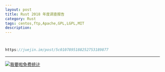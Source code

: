 ```yaml
---
layout: post
title: Rust 2018 年度调查报告
category: Rust
tags: centos,ftp,Apache,GPL,LGPL,MIT
description: 
---
```



```javascript


https://juejin.im/post/5c0107895188252753189877


```

---


<script language="javascript" type="text/javascript" src="//js.users.51.la/19176892.js"></script>
<noscript><a href="//www.51.la/?19176892" target="_blank"><img alt="&#x6211;&#x8981;&#x5566;&#x514D;&#x8D39;&#x7EDF;&#x8BA1;" src="//img.users.51.la/19176892.asp" style="border:none" /></a></noscript>

